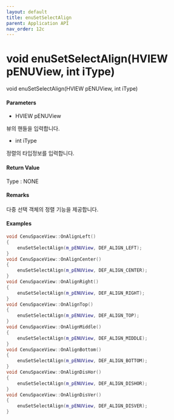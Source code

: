 ```yaml
---
layout: default
title: enuSetSelectAlign
parent: Application API
nav_order: 12c
---
```

# void enuSetSelectAlign\(HVIEW pENUView, int iType\)

void enuSetSelectAlign\(HVIEW pENUView, int iType\)

#### Parameters

* HVIEW pENUView

뷰의 핸들을 입력합니다.

* int iType

정렬의 타입정보를 입력합니다.

#### Return Value

Type : NONE

#### Remarks

다중 선택 객체의 정렬 기능을 제공합니다.

#### Examples

```cpp
void CenuSpaceView::OnAlignLeft()
{
    enuSetSelectAlign(m_pENUView, DEF_ALIGN_LEFT);
}
void CenuSpaceView::OnAlignCenter()
{
    enuSetSelectAlign(m_pENUView, DEF_ALIGN_CENTER);
}
void CenuSpaceView::OnAlignRight()
{
    enuSetSelectAlign(m_pENUView, DEF_ALIGN_RIGHT);
}
void CenuSpaceView::OnAlignTop()
{
    enuSetSelectAlign(m_pENUView, DEF_ALIGN_TOP);
}
void CenuSpaceView::OnAlignMiddle()
{
    enuSetSelectAlign(m_pENUView, DEF_ALIGN_MIDDLE);
}
void CenuSpaceView::OnAlignBottom()
{
    enuSetSelectAlign(m_pENUView, DEF_ALIGN_BOTTOM);
}
void CenuSpaceView::OnAlignDisHor()
{
    enuSetSelectAlign(m_pENUView, DEF_ALIGN_DISHOR);
}
void CenuSpaceView::OnAlignDisVer()
{
    enuSetSelectAlign(m_pENUView, DEF_ALIGN_DISVER);
}
```



